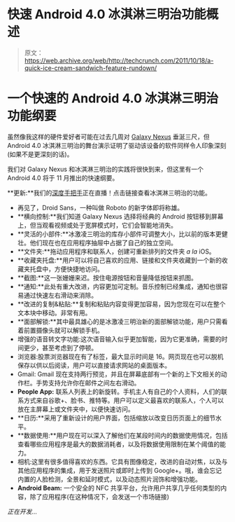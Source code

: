 # 快速 Android 4.0 冰淇淋三明治功能概述 

> 原文：<https://web.archive.org/web/http://techcrunch.com/2011/10/18/a-quick-ice-cream-sandwich-feature-rundown/>

# 一个快速的 Android 4.0 冰淇淋三明治功能纲要

虽然像我这样的硬件爱好者可能在过去几周对 [Galaxy Nexus](https://web.archive.org/web/20230205001813/https://techcrunch.com/2011/10/18/official-galaxy-nexus-spec-sheet-revealed-ahead-of-event/) 垂涎三尺，但 Android 4.0 冰淇淋三明治的舞台演示证明了驱动该设备的软件同样令人印象深刻(如果不是更深刻的话)。

我们对 Galaxy Nexus 和冰淇淋三明治的实践将很快到来，但这里有一个 Android 4.0 将于 11 月推出的快速纲要。

**更新:**我们的[深度手把手](https://web.archive.org/web/20230205001813/https://techcrunch.com/2011/10/19/in-depth-hands-on-video-galaxy-nexus-and-ice-cream-sandwich-android-4-0/)正在直播！点击链接查看冰淇淋三明治的功能。

*   再见了，Droid Sans，一种叫做 Roboto 的新字体即将称雄。
*   **横向控制:**我们知道 Galaxy Nexus 选择将经典的 Android 按钮移到屏幕上，但当观看视频或处于宽屏模式时，它们会智能地消失。
*   **灵活的小部件:**冰激凌三明治的库存小部件可调整大小，比以前的版本更健壮。他们现在也在应用程序抽屉中占据了自己的独立空间。
*   **文件夹:**拖动应用程序和联系人，创建可重新排列的文件夹 *a la* iOS。
*   **收藏夹托盘:**用户可以将自己喜欢的应用、链接和文件夹收藏到一个新的收藏夹托盘中，方便快捷地访问。
*   **截图:**这一张姗姗来迟。按住电源按钮和音量降低按钮来抓图。
*   **通知:**此处有重大改进，内容更加可定制。音乐控制已经集成，通知也很容易通过快速左右滑动来消除。
*   **改进的复制&粘贴:**复制和粘贴内容变得更加容易，因为您现在可以在整个文本块中移动。非常有用。
*   **面部解锁:**其中最具雄心的是冰激凌三明治新的面部解锁功能，用户只需看着前置摄像头就可以解锁手机。
*   增强的语音转文字功能:这次语音输入似乎更加智能，因为它更准确，需要的时间更少，甚至考虑到了停顿。
*   浏览器:股票浏览器现在有了标签，最大显示时间是 16。网页现在也可以脱机保存以供以后阅读，用户可以直接请求网站的桌面版本。
*   Gmail: Gmail 现在支持两行预览，并且在屏幕底部有一个新的上下文相关的动作栏。手势支持允许你在邮件之间左右滑动。
*   **People App:** 联系人列表上的新旋转。手机主人有自己的个人资料，人们的联系方式来自谷歌+、脸书、推特等。用户可以定义最喜欢的联系人，个人可以放在主屏幕上或文件夹中，以便快速访问。
*   **日历:**采用了重新设计的用户界面，包括缩放以改变日历页面上的细节水平。
*   **数据使用:**用户现在可以深入了解他们在某段时间内的数据使用情况，包括查看哪些应用程序是最大的数据消耗者，以及将数据使用限制在某个阈值的能力。
*   相机:这里有很多值得喜欢的东西。它具有图像稳定，改进的自动对焦，以及与其他应用程序的集成，用于发送照片或即时上传到 Google+。哦，谁会忘记内置的人脸检测，全景和延时模式，以及动态照片润饰和增强功能。
*   **Android Beam:** 一个安全的 NFC 共享平台，允许用户共享几乎任何类型的内容，除了应用程序(在这种情况下，会发送一个市场链接)

*正在开发…*